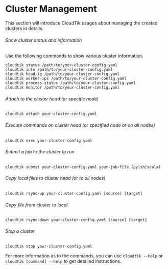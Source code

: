 # Cluster Management

This section will introduce CloudTik usages about managing the created clusters in details.

###### Show cluster status and information

Use the following commands to show various cluster information.
```
cloudtik status /path/to/your-cluster-config.yaml
cloudtik info /path/to/your-cluster-config.yaml
cloudtik head-ip /path/to/your-cluster-config.yaml
cloudtik worker-ips /path/to/your-cluster-config.yaml
cloudtik process-status /path/to/your-cluster-config.yaml
cloudtik monitor /path/to/your-cluster-config.yaml
```
###### Attach to the cluster head (or specific node)
```
cloudtik attach your-cluster-config.yaml
```
###### Execute commands on cluster head (or specified node or on all nodes)
```
cloudtik exec your-cluster-config.yaml
```
###### Submit a job to the cluster to run
```
cloudtik submit your-cluster-config.yaml your-job-file.(py|sh|scala)
```
###### Copy local files to cluster head (or to all nodes)
```
cloudtik rsync-up your-cluster-config.yaml [source] [target]
```
###### Copy file from cluster to local
```
cloudtik rsync-down your-cluster-config.yaml [source] [target]
```
###### Stop a cluster
```
cloudtik stop your-cluster-config.yaml
```
For more information as to the commands, you can use `cloudtik --help` or `cloudtik [command] --help` to get detailed instructions.
